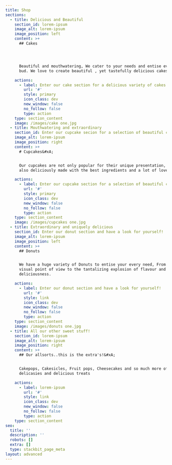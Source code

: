 ```yaml
---
title: Shop
sections:
  - title: Delicious and Beautiful
    section_id: lorem-ipsum
    image_alt: lorem-ipsum
    image_position: left
    content: >+
      ## Cakes




      Beautiful and mouthwatering, We cater to your needs and entise every taste
      bud. We love to create beautiful , yet tastefully delicious cakes!

    actions:
      - label: Enter our cake section for a delicious variety of cakes
        url: '#'
        style: primary
        icon_class: dev
        new_window: false
        no_follow: false
        type: action
    type: section_content
    image: /images/cake one.jpg
  - title: Mouthwatering and extraordinary
    section_id: Enter our cupcake secion for a selection of beautiful cupcakes
    image_alt: lorem-ipsum
    image_position: right
    content: >+
      # Cupcakes&#xA;


      Our cupcakes are not only popular for their unique presentation, they are
      also deliciously made with the best ingredients and a lot of love.

    actions:
      - label: Enter our cupcake section for a selection of beautiful cupcakes
        url: '#'
        style: primary
        icon_class: dev
        new_window: false
        no_follow: false
        type: action
    type: section_content
    image: /images/cupcakes one.jpg
  - title: Extraordinary and uniquely delicious
    section_id: Enter our donut section and have a look for yourself!
    image_alt: lorem-ipsum
    image_position: left
    content: >+
      ## Donuts


      We have a huge variety of Donuts to entise your every need, From the
      visual point of view to the tantalizing explosion of flavour and
      deliciousness.

    actions:
      - label: Enter our donut section and have a look for yourself!
        url: '#'
        style: link
        icon_class: dev
        new_window: false
        no_follow: false
        type: action
    type: section_content
    image: /images/donuts one.jpg
  - title: All our other sweet stuff!
    section_id: lorem-ipsum
    image_alt: lorem-ipsum
    image_position: right
    content: >+
      ## Our allsorts..this is the extra's!&#xA;


      Cakepops, Cakesicles, Fruit pops, Cheesecakes and so much more of our
      delicasies and delicious treats

    actions:
      - label: lorem-ipsum
        url: '#'
        style: link
        icon_class: dev
        new_window: false
        no_follow: false
        type: action
    type: section_content
seo:
  title: ''
  description: ''
  robots: []
  extra: []
  type: stackbit_page_meta
layout: advanced
---
```

